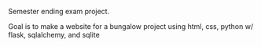 Semester ending exam project.

Goal is to make a website for a bungalow project using html, css, python w/ flask, sqlalchemy, and sqlite

